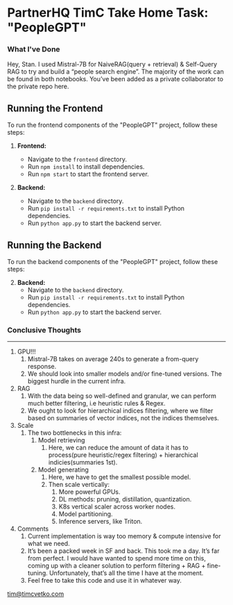 # PartnerHQ TimC Take Home Task: "PeopleGPT"

### What I've Done

Hey, Stan. I used Mistral-7B for NaiveRAG(query + retrieval) & Self-Query RAG to try and build a “people search engine”. The majority of the work can be found in both notebooks. You’ve been added as a private collaborator to the private repo here.

## Running the Frontend
To run the frontend components of the "PeopleGPT" project, follow these steps:

1. **Frontend:**
   - Navigate to the `frontend` directory.
   - Run `npm install` to install dependencies.
   - Run `npm start` to start the frontend server.

2. **Backend:**
   - Navigate to the `backend` directory.
   - Run `pip install -r requirements.txt` to install Python dependencies.
   - Run `python app.py` to start the backend server.

## Running the Backend
To run the backend components of the "PeopleGPT" project, follow these steps:

2. **Backend:**
   - Navigate to the `backend` directory.
   - Run `pip install -r requirements.txt` to install Python dependencies.
   - Run `python app.py` to start the backend server.

### Conclusive Thoughts

---

1. GPU!!!
    1. Mistral-7B takes on average 240s to generate a from-query response.
    2. We should look into smaller models and/or fine-tuned versions. The biggest hurdle in the current infra. 
2. RAG
    1. With the data being so well-defined and granular, we can perform much better filtering, i.e heuristic rules & Regex.
    2. We ought to look for hierarchical indices filtering, where we filter based on summaries of vector indices, not the indices themselves.
3. Scale
    1. The two bottlenecks in this infra:
        1. Model retrieving
            1. Here, we can reduce the amount of data it has to process(pure heuristic/regex filtering) + hierarchical indicies(summaries 1st).
        2. Model generating
            1. Here, we have to get the smallest possible model.
            2. Then scale vertically:
                1. More powerful GPUs.
                2. DL methods: pruning, distillation, quantization.
                3. K8s vertical scaler across worker nodes.
                4. Model partitioning.
                5. Inference servers, like Triton.
4. Comments
    1. Current implementation is way too memory & compute intensive for what we need. 
    2. It’s been a packed week in SF and back. This took me a day. It’s far from perfect. I would have wanted to spend more time on this, coming up with a cleaner solution to perform filtering + RAG + fine-tuning. Unfortunately, that’s all the time I have at the moment.
    3. Feel free to take this code and use it in whatever way.

tim@timcvetko.com